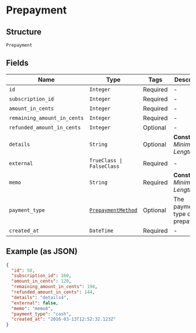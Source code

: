 
# Prepayment

## Structure

`Prepayment`

## Fields

| Name | Type | Tags | Description |
|  --- | --- | --- | --- |
| `id` | `Integer` | Required | - |
| `subscription_id` | `Integer` | Required | - |
| `amount_in_cents` | `Integer` | Required | - |
| `remaining_amount_in_cents` | `Integer` | Required | - |
| `refunded_amount_in_cents` | `Integer` | Optional | - |
| `details` | `String` | Optional | **Constraints**: *Minimum Length*: `1` |
| `external` | `TrueClass \| FalseClass` | Required | - |
| `memo` | `String` | Required | **Constraints**: *Minimum Length*: `1` |
| `payment_type` | [`PrepaymentMethod`](../../doc/models/prepayment-method.md) | Optional | The payment type of the prepayment. |
| `created_at` | `DateTime` | Required | - |

## Example (as JSON)

```json
{
  "id": 50,
  "subscription_id": 160,
  "amount_in_cents": 120,
  "remaining_amount_in_cents": 194,
  "refunded_amount_in_cents": 144,
  "details": "details4",
  "external": false,
  "memo": "memo8",
  "payment_type": "cash",
  "created_at": "2016-03-13T12:52:32.123Z"
}
```

